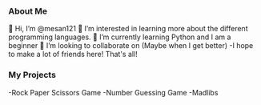### About Me
👋 Hi, I’m @mesan121
👀 I’m interested in learning more about the different programming languages.
🌱 I’m currently learning Python and I am a beginner
💞️ I’m looking to collaborate on (Maybe when I get better) -I hope to make a lot of friends here! That's all!

### My Projects
-Rock Paper Scissors Game
-Number Guessing Game
-Madlibs
